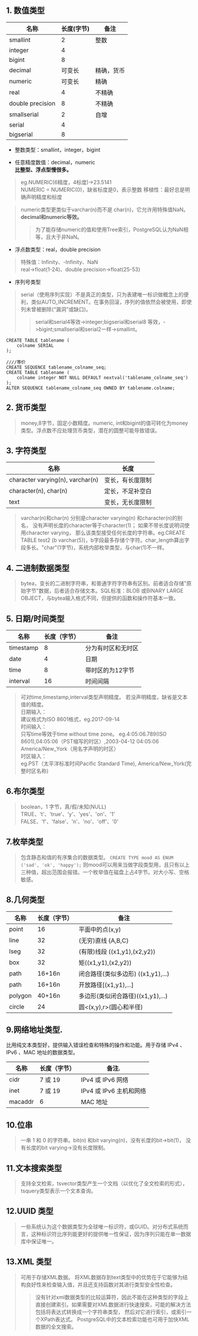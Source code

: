 ## 1. 数值类型
名称 | 长度(字节)|备注
---|---|---
smallint|	2|整数
integer|	4 
bigint|	8 
decimal|可变长|精确，货币
numeric|可变长|精确
real|4 |不精确
double precision|8 |不精确
smallserial|2|自增
serial|4
bigserial|8

- 整数类型：smallint，integer，bigint

- 任意精度数值：decimal，numeric  
**比整型、浮点型慢很多。**
>eg.NUMERIC(6精度，4标度)->23.5141  
NUMERIC = NUMERIC(0)，缺省标度是0，表示整数
移植性：最好总是明确声明精度和标度

>numeric类型更类似于varchar(n)而不是 char(n)，它允许用特殊值NaN。**decimal和numeric等效。**
>>为了能存储numeric的值和使用Tree索引，PostgreSQL认为NaN相等，且大于非NaN。

- 浮点数类型：real，double precision  
>特殊值：Infinity、-Infinity、NaN  
real->float(1-24)、double precision->float(25-53)  

- 序列号类型
>serial（使用序列实现）不是真正的类型，只为表建唯一标识做概念上的便利，类似AUTO_INCREMENT。在事务回滚，序列的值依然会被使用，即使列未曾被删除(“漏洞”或缺口)。
>>serial和serial4等效->integer;bigserial和serial8 等效，->bigint;smallserial和serial2一样->smallint。

```
CREATE TABLE tablename (
    colname SERIAL
);

////等价
CREATE SEQUENCE tablename_colname_seq;
CREATE TABLE tablename (
    colname integer NOT NULL DEFAULT nextval('tablename_colname_seq')
);
ALTER SEQUENCE tablename_colname_seq OWNED BY tablename.colname;
```
## 2. 货币类型
>money,8字节，固定小数精度。numeric, int和bigint的值可转化为money类型。浮点数不应处理货币类型，潜在的圆整可能导致错误。

## 3. 字符类型

名称 | 长度
---|---
character varying(n), varchar(n) |变长，有长度限制 
character(n), char(n) | 定长，不足补空白 
text|变长，无长度限制

>varchar(n)和char(n) 分别是character varying(n) 和character(n)的别名， 没有声明长度的character等于character(1)； 如果不带长度说明词使用character varying， 那么该类型接受任何长度的字符串。eg.CREATE TABLE test2 (b varchar(5))，b字段最多存储个字符。char_length算出字段多长。"char"(1字节)，系统内部枚举类型，与char(1)不一样。

## 4. 二进制数据类型
>bytea，变长的二进制字符串，和普通字符字符串有区别。前者适合存储"原始字节"数据，后者适合存储文本。SQL标准：BLOB 或BINARY LARGE OBJECT，与bytea输入格式不同，但提供的函数和操作符基本一致。
## 5. 日期/时间类型

名称 | 长度（字节）|备注   
---|---|--
timestamp |8 |分为有时区和无时区
date |4 |日期
time |8 |带时区的为12字节
interval |16 |时间间隔
>可对time,timestamp,interval类型声明精度。 若没声明精度，缺省是文本值的精度。  
日期输入：  
建议格式为ISO 8601格式，eg.2017-09-14  
时间输入：  
只写time等效于time without time zone。
eg.4:05:06.789(ISO 8601),04:05:06（PST缩写的时区）,2003-04-12 04:05:06 America/New_York（用名字声明的时区）    
时区输入：  
eg.PST（太平洋标准时间Pacific Standard Time),
America/New_York(完整时区名称)

## 6.布尔类型
>boolean，1 字节，真/假/未知(NULL)
TRUE、't'、'true'、'y'、'yes'、'on'、'1'
FALSE、'f'、'false'、'n'、'no'、'off'、'0'
## 7.枚举类型
>包含静态和值的有序集合的数据类型。
`CREATE TYPE mood AS ENUM ('sad', 'ok', 'happy');`
则mood可以用来当做字段类型用，且只有以上三种值，超出范围会报错。一个枚举值在磁盘上占4字节。对大小写、空格敏感。
## 8.几何类型
名称 | 长度（字节）|备注 
---|---|---
point|16 |平面中的点(x,y)
line|32 |(无穷)直线	{A,B,C}
lseg|32 |(有限)线段	((x1,y1),(x2,y2))
box	|32 |矩((x1,y1),(x2,y2))
path|16+16n |闭合路径(类似多边形)	((x1,y1),...)
path|16+16n |开放路径[(x1,y1),...]
polygon|40+16n |多边形(类似闭合路径)((x1,y1),...)
circle|24|圆<(x,y),r>(圆心和半径)
## 9.网络地址类型. 
比用纯文本类型好，提供输入错误检查和特殊的操作和功能。用于存储 IPv4 、IPv6 、MAC 地址的数据类型。

名称 | 长度（字节）|备注. 
---|---|--- 
cidr|7 或 19 |IPv4 或 IPv6 网络
inet|7 或 19 |IPv4 或 IPv6 主机和网络
macaddr|6 |MAC 地址
## 10.位串
>一串 1 和 0 的字符串。bit(n) 和bit varying(n)，没有长度的bit->bit(1)， 没有长度的bit varying->没有长度限制。
## 11.文本搜索类型
>支持全文检索，tsvector类型产生一个文档（以优化了全文检索的形式）， tsquery类型表示一个文本查询。
## 12.UUID 类型
>一些系统认为这个数据类型为全球唯一标识符，或GUID。对分布式系统而言，这种标识符比序列能更好的提供唯一性保证，因为序列只能在单一数据库中保证唯一。
## 13.XML 类型
>可用于存储XML数据。 将XML数据存到text类型中的优势在于它能够为结构良好性来检查输入值，并且还支持函数对其进行类型安全性检查。
>>没有针对xml数据类型的比较运算符，因此不能在这种类型的字段上直接创建索引。如果需要对XML数据进行快速搜索，可能的解决方法包括将表达式转换成一个字符串类型， 然后对它进行索引，或索引一个XPath表达式。
PostgreSQL中的文本检索功能也可用于加快XML数据的全文搜索。
